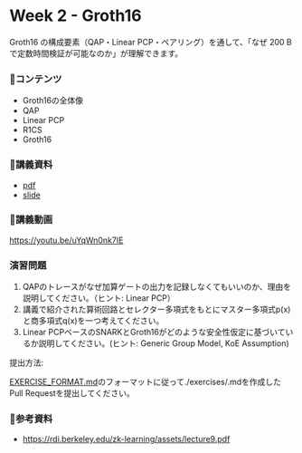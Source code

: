 # Week 2 - Groth16

Groth16 の構成要素（QAP・Linear PCP・ペアリング）を通して、「なぜ 200 B で定数時間検証が可能なのか」が理解できます。

### 🌄コンテンツ

- Groth16の全体像
- QAP
- Linear PCP
- R1CS
- Groth16

### 🔗講義資料
- [pdf](./groth16.pdf)
- [slide](https://docs.google.com/presentation/d/14fKU6ypnEn2u--uySrmMuSF-Rs_hr-PZCQfNOSF3AGM/edit?usp=sharing)

### 🎥講義動画

https://youtu.be/uYqWn0nk7IE

### 演習問題

1. QAPのトレースがなぜ加算ゲートの出力を記録しなくてもいいのか、理由を説明してください。（ヒント: Linear PCP）
2. 講義で紹介された算術回路とセレクター多項式をもとにマスター多項式p(x)と商多項式q(x)を一つ考えてください。
3. Linear PCPベースのSNARKとGroth16がどのような安全性仮定に基づいているか説明してください。(ヒント: Generic Group Model, KoE Assumption)

提出方法:

[EXERCISE_FORMAT.md](./EXERCISE_FORMAT.md)のフォーマットに従って./exercises/<name>.mdを作成したPull Requestを提出してください。

### 📕参考資料
- https://rdi.berkeley.edu/zk-learning/assets/lecture9.pdf
